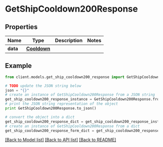 # GetShipCooldown200Response



## Properties

Name | Type | Description | Notes
------------ | ------------- | ------------- | -------------
**data** | [**Cooldown**](Cooldown.md) |  | 

## Example

```python
from client.models.get_ship_cooldown200_response import GetShipCooldown200Response

# TODO update the JSON string below
json = "{}"
# create an instance of GetShipCooldown200Response from a JSON string
get_ship_cooldown200_response_instance = GetShipCooldown200Response.from_json(json)
# print the JSON string representation of the object
print GetShipCooldown200Response.to_json()

# convert the object into a dict
get_ship_cooldown200_response_dict = get_ship_cooldown200_response_instance.to_dict()
# create an instance of GetShipCooldown200Response from a dict
get_ship_cooldown200_response_form_dict = get_ship_cooldown200_response.from_dict(get_ship_cooldown200_response_dict)
```
[[Back to Model list]](../README.md#documentation-for-models) [[Back to API list]](../README.md#documentation-for-api-endpoints) [[Back to README]](../README.md)


